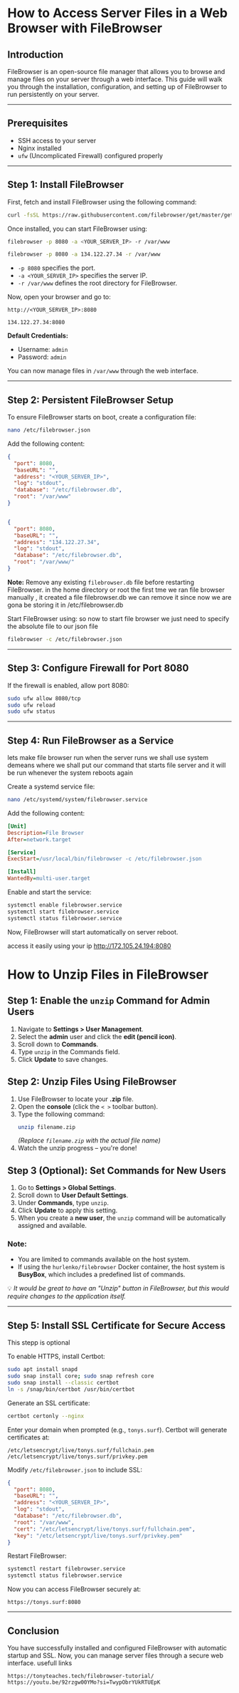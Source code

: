 # How to Access Server Files in a Web Browser with FileBrowser

## Introduction

FileBrowser is an open-source file manager that allows you to browse and manage files on your server through a web interface. This guide will walk you through the installation, configuration, and setting up of FileBrowser to run persistently on your server.

---

## Prerequisites

- SSH access to your server
- Nginx installed
- `ufw` (Uncomplicated Firewall) configured properly

---

## Step 1: Install FileBrowser

First, fetch and install FileBrowser using the following command:

```bash
curl -fsSL https://raw.githubusercontent.com/filebrowser/get/master/get.sh | bash
```

Once installed, you can start FileBrowser using:

```bash
filebrowser -p 8080 -a <YOUR_SERVER_IP> -r /var/www

filebrowser -p 8080 -a 134.122.27.34 -r /var/www
```

- `-p 8080` specifies the port.
- `-a <YOUR_SERVER_IP>` specifies the server IP.
- `-r /var/www` defines the root directory for FileBrowser.

Now, open your browser and go to:

```
http://<YOUR_SERVER_IP>:8080

134.122.27.34:8080
```

**Default Credentials:**

- Username: `admin`
- Password: `admin`

You can now manage files in `/var/www` through the web interface.

---

## Step 2: Persistent FileBrowser Setup

To ensure FileBrowser starts on boot, create a configuration file:

```bash
nano /etc/filebrowser.json
```

Add the following content:

```json
{
  "port": 8080,
  "baseURL": "",
  "address": "<YOUR_SERVER_IP>",
  "log": "stdout",
  "database": "/etc/filebrowser.db",
  "root": "/var/www"
}


{
  "port": 8080,
  "baseURL": "",
  "address": "134.122.27.34",
  "log": "stdout",
  "database": "/etc/filebrowser.db",
  "root": "/var/www/"
}
```

**Note:** Remove any existing `filebrowser.db` file before restarting FileBrowser.
in the home directory or root the first tme we ran file browser manually , it created a file filebrowser.db we can remove it since now we are gona be storing it in /etc/filebrowser.db

Start FileBrowser using:
so now to start file browser we just need to specify the absolute file to our json file

```bash
filebrowser -c /etc/filebrowser.json
```

---

## Step 3: Configure Firewall for Port 8080

If the firewall is enabled, allow port 8080:

```bash
sudo ufw allow 8080/tcp
sudo ufw reload
sudo ufw status
```

---

## Step 4: Run FileBrowser as a Service

lets make file browser run when the server runs
we shall use system demeans where we shall put our command that starts file server and it will be run whenever the system reboots again

Create a systemd service file:

```bash
nano /etc/systemd/system/filebrowser.service
```

Add the following content:

```ini
[Unit]
Description=File Browser
After=network.target

[Service]
ExecStart=/usr/local/bin/filebrowser -c /etc/filebrowser.json

[Install]
WantedBy=multi-user.target
```

Enable and start the service:

```bash
systemctl enable filebrowser.service
systemctl start filebrowser.service
systemctl status filebrowser.service
```

Now, FileBrowser will start automatically on server reboot.

access it easily using your ip
http://172.105.24.194:8080

# How to Unzip Files in FileBrowser

## Step 1: Enable the `unzip` Command for Admin Users

1. Navigate to **Settings > User Management**.
2. Select the **admin** user and click the **edit (pencil icon)**.
3. Scroll down to **Commands**.
4. Type `unzip` in the Commands field.
5. Click **Update** to save changes.

## Step 2: Unzip Files Using FileBrowser

1. Use FileBrowser to locate your **.zip** file.
2. Open the **console** (click the `< >` toolbar button).
3. Type the following command:
   ```sh
   unzip filename.zip
   ```
   _(Replace `filename.zip` with the actual file name)_
4. Watch the unzip progress – you're done!

## Step 3 (Optional): Set Commands for New Users

1. Go to **Settings > Global Settings**.
2. Scroll down to **User Default Settings**.
3. Under **Commands**, type `unzip`.
4. Click **Update** to apply this setting.
5. When you create a **new user**, the `unzip` command will be automatically assigned and available.

### Note:

- You are limited to commands available on the host system.
- If using the `hurlenko/filebrowser` Docker container, the host system is **BusyBox**, which includes a predefined list of commands.

💡 _It would be great to have an "Unzip" button in FileBrowser, but this would require changes to the application itself._

---

## Step 5: Install SSL Certificate for Secure Access

This stepp is optional

To enable HTTPS, install Certbot:

```bash
sudo apt install snapd
sudo snap install core; sudo snap refresh core
sudo snap install --classic certbot
ln -s /snap/bin/certbot /usr/bin/certbot
```

Generate an SSL certificate:

```bash
certbot certonly --nginx
```

Enter your domain when prompted (e.g., `tonys.surf`). Certbot will generate certificates at:

```
/etc/letsencrypt/live/tonys.surf/fullchain.pem
/etc/letsencrypt/live/tonys.surf/privkey.pem
```

Modify `/etc/filebrowser.json` to include SSL:

```json
{
  "port": 8080,
  "baseURL": "",
  "address": "<YOUR_SERVER_IP>",
  "log": "stdout",
  "database": "/etc/filebrowser.db",
  "root": "/var/www",
  "cert": "/etc/letsencrypt/live/tonys.surf/fullchain.pem",
  "key": "/etc/letsencrypt/live/tonys.surf/privkey.pem"
}
```

Restart FileBrowser:

```bash
systemctl restart filebrowser.service
systemctl status filebrowser.service
```

Now you can access FileBrowser securely at:

```
https://tonys.surf:8080
```

---

## Conclusion

You have successfully installed and configured FileBrowser with automatic startup and SSL. Now, you can manage server files through a secure web interface.
usefull links

```
https://tonyteaches.tech/filebrowser-tutorial/
https://youtu.be/92rzgw00YMo?si=TwypObrYUkRTUEpK
```
